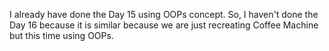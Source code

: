 I already have done the Day 15 using OOPs concept. So, I haven't done the Day 16 because it is similar because we are just recreating Coffee Machine but this time using OOPs.

